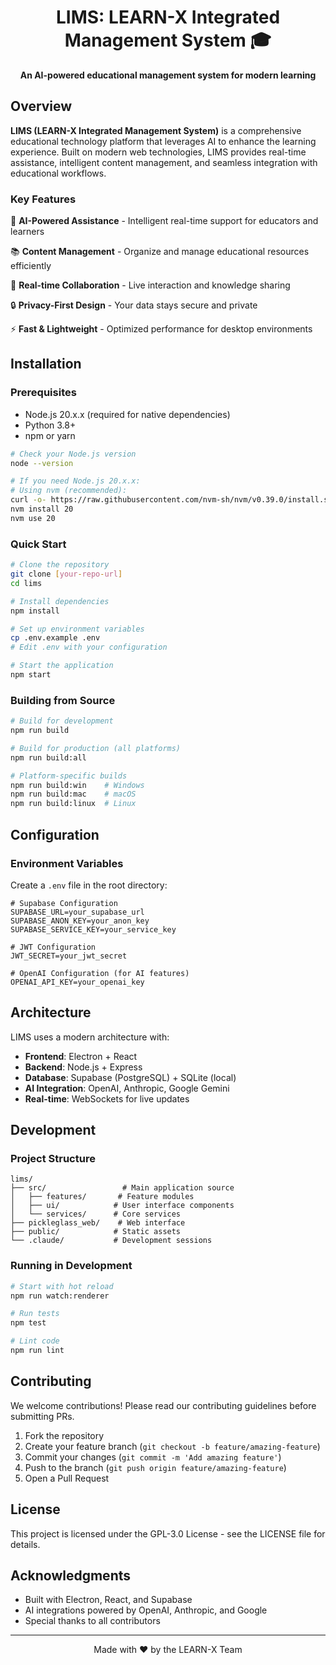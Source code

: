 <p align="center">
  <h1 align="center">LIMS: LEARN-X Integrated Management System 🎓</h1>
</p>

<p align="center">
  <strong>An AI-powered educational management system for modern learning</strong>
</p>

## Overview

**LIMS (LEARN-X Integrated Management System)** is a comprehensive educational technology platform that leverages AI to enhance the learning experience. Built on modern web technologies, LIMS provides real-time assistance, intelligent content management, and seamless integration with educational workflows.

### Key Features

🤖 **AI-Powered Assistance** - Intelligent real-time support for educators and learners

📚 **Content Management** - Organize and manage educational resources efficiently

🔄 **Real-time Collaboration** - Live interaction and knowledge sharing

🔒 **Privacy-First Design** - Your data stays secure and private

⚡ **Fast & Lightweight** - Optimized performance for desktop environments

## Installation

### Prerequisites

- Node.js 20.x.x (required for native dependencies)
- Python 3.8+
- npm or yarn

```bash
# Check your Node.js version
node --version

# If you need Node.js 20.x.x:
# Using nvm (recommended):
curl -o- https://raw.githubusercontent.com/nvm-sh/nvm/v0.39.0/install.sh | bash
nvm install 20
nvm use 20
```

### Quick Start

```bash
# Clone the repository
git clone [your-repo-url]
cd lims

# Install dependencies
npm install

# Set up environment variables
cp .env.example .env
# Edit .env with your configuration

# Start the application
npm start
```

### Building from Source

```bash
# Build for development
npm run build

# Build for production (all platforms)
npm run build:all

# Platform-specific builds
npm run build:win    # Windows
npm run build:mac    # macOS
npm run build:linux  # Linux
```

## Configuration

### Environment Variables

Create a `.env` file in the root directory:

```env
# Supabase Configuration
SUPABASE_URL=your_supabase_url
SUPABASE_ANON_KEY=your_anon_key
SUPABASE_SERVICE_KEY=your_service_key

# JWT Configuration
JWT_SECRET=your_jwt_secret

# OpenAI Configuration (for AI features)
OPENAI_API_KEY=your_openai_key
```

## Architecture

LIMS uses a modern architecture with:

- **Frontend**: Electron + React
- **Backend**: Node.js + Express
- **Database**: Supabase (PostgreSQL) + SQLite (local)
- **AI Integration**: OpenAI, Anthropic, Google Gemini
- **Real-time**: WebSockets for live updates

## Development

### Project Structure

```
lims/
├── src/                 # Main application source
│   ├── features/       # Feature modules
│   ├── ui/            # User interface components
│   └── services/      # Core services
├── pickleglass_web/    # Web interface
├── public/            # Static assets
└── .claude/           # Development sessions
```

### Running in Development

```bash
# Start with hot reload
npm run watch:renderer

# Run tests
npm test

# Lint code
npm run lint
```

## Contributing

We welcome contributions! Please read our contributing guidelines before submitting PRs.

1. Fork the repository
2. Create your feature branch (`git checkout -b feature/amazing-feature`)
3. Commit your changes (`git commit -m 'Add amazing feature'`)
4. Push to the branch (`git push origin feature/amazing-feature`)
5. Open a Pull Request

## License

This project is licensed under the GPL-3.0 License - see the LICENSE file for details.

## Acknowledgments

- Built with Electron, React, and Supabase
- AI integrations powered by OpenAI, Anthropic, and Google
- Special thanks to all contributors

---

<p align="center">
  Made with ❤️ by the LEARN-X Team
</p>